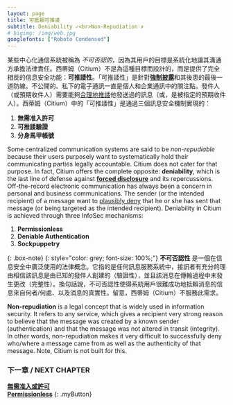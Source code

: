 ```yaml
---
layout: page
title: 可抵賴可推诿
subtitle: Deniability ✓<br>Non-Repudiation ✗
# bigimg: /img/web.jpg
googlefonts: ["Roboto Condensed"]
---
```


某些中心化通信系統被稱為 *不可否認的*，因為其用戶的目標是系統化地讓其溝通方承擔法律責任。西蒂姆（Citium）不是為這種目標而設計的，而是提供了完全相反的信息安全功能：**可推諉性**。「可推諉性」是針對[**強制披露**](https://en.wikipedia.org/wiki/Key_disclosure_law)和其後患的最後一道防線。不公開的、私下的電子通訊一直是個人和企業通訊中的關注點。發件人（或預期收件人）需要能夠[合理地推諉](https://zh.wikipedia.org/wiki/%E5%90%88%E7%90%86%E6%8E%A8%E8%AF%BF)他發送過的訊息（或，是被指定的預期收件人）。西蒂姆（Citium）中的「可推諉性」是通過三個訊息安全機制實現的：

1. **無需准入許可**
2. **可推諉驗證**
3. **分身馬甲帳號**

Some centralized communication systems are said to be *non-repudiable* because their users purposely want to systematically hold their communicating parties legally accountable. Citium does not cater for that purpose. In fact, Citium offers the complete opposite: **deniability**, which is the last line of defense against [**forced disclosure**](https://en.wikipedia.org/wiki/Key_disclosure_law) and its repercussions. Off-the-record electronic communication has always been a concern in personal and business communications. The sender (or the intended recipient) of a message want to [plausibly deny](https://en.wikipedia.org/wiki/Plausible_deniability) that he or she has sent that message (or being targeted as the intended recipient). Deniability in Citium is achieved through three InfoSec mechanisms:

1. **Permissionless**
2. **Deniable Authentication**
3. **Sockpuppetry**

{: .box-note}
{: style="color: grey; font-size: 100%;"}
**不可否認性** 是一個在信息安全中廣泛使用的法律概念。它指的是任何訊息服務系統中，接訊者有充分的理由相信該訊息是由已知的發件人創建的（驗證性），並且該消息在傳輸過程中未發生更改（完整性）。換句話說，不可否認性使得系統用戶很難成功地抵賴消息的信息來自何者/何處、以及消息的真實性。留意，西蒂姆（Citium）不服務此需求。

**Non-repudiation** is a legal concept that is widely used in information security. It refers to any service, which gives a recipient very strong reason to believe that the message was created by a known sender (authentication) and that the message was not altered in transit (integrity). In other words, non-repudiation makes it very difficult to successfully deny who/where a message came from as well as the authenticity of that message. Note, Citium is not built for this.

### 下一章 / NEXT CHAPTER
[**無需准入或許可**](../permissionless)<br>
[**Permissionless**](../permissionless)
{: .myButton}
